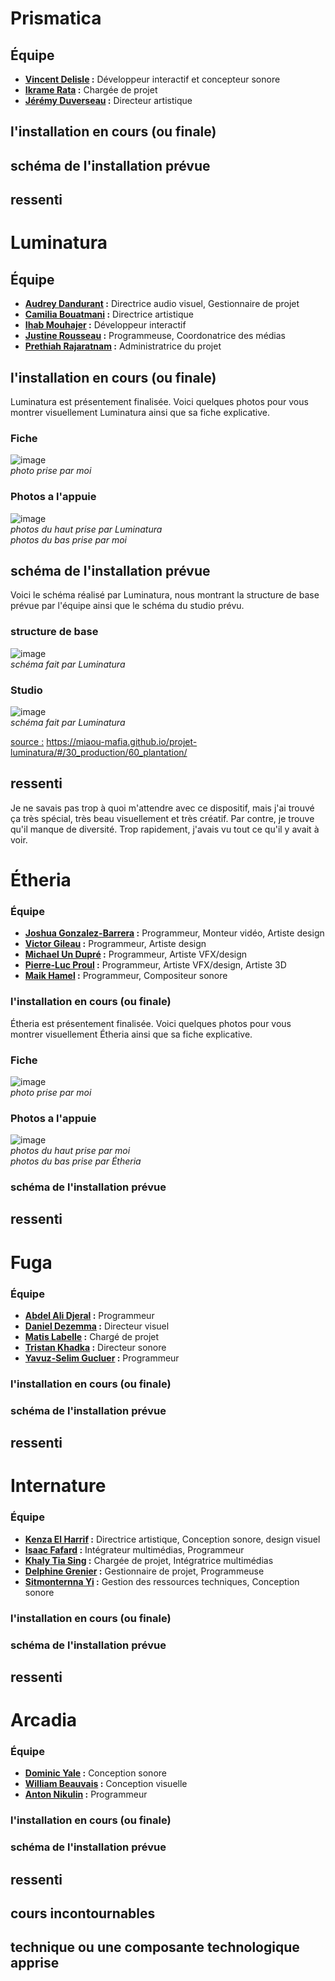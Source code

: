 
# Prismatica
## Équipe
- <ins>**Vincent Delisle</ins> :** Développeur interactif et concepteur sonore
- <ins>**Ikrame Rata</ins> :** Chargée de projet
- <ins>**Jérémy Duverseau</ins> :** Directeur artistique
## l'installation en cours (ou finale)
## schéma de l'installation prévue
## ressenti



# Luminatura
## Équipe
- <ins>**Audrey Dandurant</ins> :** Directrice audio visuel, Gestionnaire de projet
- <ins>**Camilia Bouatmani</ins> :** Directrice artistique
- <ins>**Ihab Mouhajer</ins> :** Développeur interactif
- <ins>**Justine Rousseau</ins> :** Programmeuse, Coordonatrice des médias
- <ins>**Prethiah Rajaratnam</ins> :** Administratrice du projet
## l'installation en cours (ou finale)
Luminatura est présentement finalisée. Voici quelques photos pour vous montrer visuellement Luminatura ainsi que sa fiche explicative.
### Fiche
![image](medias/luminatura/luminatura_fiche.jpg)<br>
*photo prise par moi*

### Photos a l'appuie
![image](medias/luminatura/luminature_dispositif.jpg)<br>
*photos du haut prise par Luminatura*<br>
*photos du bas prise par moi*
## schéma de l'installation prévue
Voici le schéma réalisé par Luminatura, nous montrant la structure de base prévue par l'équipe ainsi que le schéma du studio prévu.
### structure de base
![image](medias/luminatura/luminatura_plantation_structure_base.jpg)<br>
*schéma fait par Luminatura*

### Studio
![image](medias/luminatura/luminatura_plantation_studio.jpg)<br>
*schéma fait par Luminatura*



<ins>source :</ins> https://miaou-mafia.github.io/projet-luminatura/#/30_production/60_plantation/

## ressenti
Je ne savais pas trop à quoi m'attendre avec ce dispositif, mais j'ai trouvé ça très spécial, très beau visuellement et très créatif. Par contre, je trouve qu'il manque de diversité. Trop rapidement, j'avais vu tout ce qu'il y avait à voir.



# Étheria
### Équipe
- <ins>**Joshua Gonzalez-Barrera</ins> :** Programmeur, Monteur vidéo, Artiste design
- <ins>**Victor Gileau</ins> :** Programmeur, Artiste design
- <ins>**Michael Un Dupré</ins> :** Programmeur, Artiste VFX/design
- <ins>**Pierre-Luc Proul</ins> :** Programmeur, Artiste VFX/design, Artiste 3D
- <ins>**Maik Hamel</ins> :** Programmeur, Compositeur sonore
### l'installation en cours (ou finale)
Étheria est présentement finalisée. Voici quelques photos pour vous montrer visuellement Étheria ainsi que sa fiche explicative.
### Fiche

![image](medias/etheria/etheria_fiche.jpg)<br>
*photo prise par moi*
### Photos a l'appuie
![image](medias/etheria/etheria_dispositif.jpg)<br>
*photos du haut prise par moi*<br>
*photos du bas prise par Étheria*
### schéma de l'installation prévue
## ressenti



# Fuga
### Équipe
- <ins>**Abdel Ali Djeral</ins> :** Programmeur
- <ins>**Daniel Dezemma</ins> :** Directeur visuel
- <ins>**Matis Labelle</ins> :** Chargé de projet
- <ins>**Tristan Khadka</ins> :** Directeur sonore
- <ins>**Yavuz-Selim Gucluer</ins> :** Programmeur
### l'installation en cours (ou finale)
### schéma de l'installation prévue
## ressenti



# Internature
### Équipe
- <ins>**Kenza El Harrif</ins> :** Directrice artistique, Conception sonore, design visuel
- <ins>**Isaac Fafard</ins> :** Intégrateur multimédias, Programmeur
- <ins>**Khaly Tia Sing</ins> :** Chargée de projet, Intégratrice multimédias
- <ins>**Delphine Grenier</ins> :** Gestionnaire de projet, Programmeuse
- <ins>**Sitmonternna Yi</ins> :** Gestion des ressources techniques, Conception sonore
### l'installation en cours (ou finale)
### schéma de l'installation prévue
## ressenti



# Arcadia
### Équipe
- <ins>**Dominic Yale</ins> :** Conception sonore
- <ins>**William Beauvais</ins> :** Conception visuelle
- <ins>**Anton Nikulin</ins> :** Programmeur
### l'installation en cours (ou finale)
### schéma de l'installation prévue
## ressenti


## cours incontournables
## technique ou une composante technologique apprise

